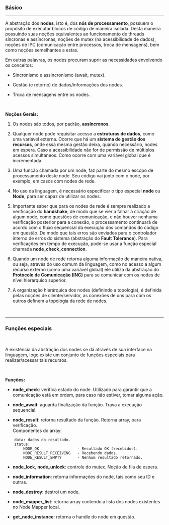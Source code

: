 ### <b>Básico</b>

****

A abstração dos <b>nodes</b>, isto é, dos <b>nós de processamento</b>, possuem o propósito de executar blocos de código de maneira isolada. Desta maneira possuindo suas noções equivalentes ao funcionamento de threads síncronas e assíncronas, noções de mutex (na acessibilidade de dados), noções de IPC (comunicação entre processos, troca de mensagens), bem como noções semelhantes a estas.

Em outras palavras, os nodes procuram suprir as necessidades envolvendo os conceitos:

- Sincronismo e assincronismo (await, mutex).

- Gestão (e retorno) de dados/informações dos nodes.

- Troca de mensagens entre os nodes.

<br>

<b>Noções Gerais:</b>

1. Os nodes são todos, por padrão, <b>assíncronos</b>.

2. Qualquer node pode requisitar acesso a <b>estruturas de dados</b>, como uma variável externa. Ocorre que há um <b>sistema de gestão dos recursos</b>, onde essa mesma gestão deixa, quando necessário, nodes em espera. Caso a acessibilidade não for de permissão de múltiplos acessos simultaneos. Como ocorre com uma variável global que é incrementada.

3. Uma função chamada por um node, faz parte do mesmo escopo de processamento deste node. Seu código vai junto com o node, por exemplo, em casos com nodes de rede.

5. No uso da linguagem, é necessário especificar o tipo especial <b>node</b> ou <b>Node</b>, para ser capaz de utilizar os nodes.

6. Importante saber que para os nodes de rede é sempre realizado a verificação do <b>handshake</b>, de modo que se vier a falhar a criação de algum node, como questões de comunicação, e não houver nenhuma verificação posterior para a conexão, o processamento continuará de acordo com o fluxo sequencial da execução dos comandos do código em questão. De modo que tais erros são enviados para o controlador interno de erros do sistema (abstração do <b>Fault Tolerance</b>). Para verificações em tempo de execução, pode-se usar a função especial chamada <b>node_check_connection</b>.

7. Quando um node de rede retorna alguma informação de maneira nativa, ou seja, através do uso comum da linguagem, como no acesso a algum recurso externo (como uma variável global) ele utiliza da abstração do <b>Protocolo de Comunicação (INC)</b> para se comunicar com os nodes de nível hierarquico superior.

8. A organização hierárquica dos nodes (definindo a topologia), é definida pelas noções de cliente/servidor, as conexões de uns para com os outros definem a topologia da rede de nodes.

<br>

****

### <b>Funções especiais</b>

<br>

A existência da abstração dos nodes se dá através de sua interface na linguagem, logo existe um conjunto de funções especiais para realizar/acessar tais recursos.

<br>

<b>Funções:</b>

- <b>node_check</b>: verifica estado do node. Utilizado para garantir que a comunicação está em ordem, para caso não estiver, tomar alguma ação.

- <b>node_await</b>: aguarda finalização da função. Trava a execução sequencial.

- <b>node_result</b>: retorna resultado da função. Retorna array, para verificação. <br> 
  Componentes do array: 
```
    data: dados do resultado.
    status:
        NODE_OK                 - Resultado OK (recebidos).
        NODE_RESULT_RECEIVING   - Recebendo dados.
        NODE_RESULT_EMPTY       - Nenhum resultado retornado.
```

- <b>node_lock</b>, <b>node_unlock</b>: controle do mutex. Noção de fila de espera.
  
- <b>node_information</b>: retorna informações do node, tais como seu ID e outras.

- <b>node_destroy</b>: destroi um node.

- <b>node_mapper_list</b>: retorna array contendo a lista dos nodes existentes no Node Mapper local.

- <b>get_node_instance</b>: retorna o handle do node em questão.


